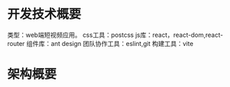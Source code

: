 # 开发技术概要
类型：web端短视频应用。
css工具：postcss
js库：react，react-dom,react-router
组件库：ant design
团队协作工具：eslint,git
构建工具：vite
# 架构概要